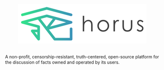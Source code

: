 <div align="center">
  <img src="./miscellaneous/logo/logo_mid_hor_wht.png"><br><br>
</div>

A non-proﬁt, censorship-resistant, truth-centered, open-source platform for the discussion of facts owned and operated by its users.

